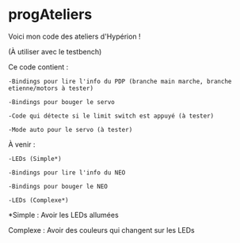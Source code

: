 # progAteliers 

Voici mon code des ateliers d'Hypérion !

(À utiliser avec le testbench)


Ce code contient : 


  	-Bindings pour lire l'info du PDP (branche main marche, branche etienne/motors à tester)
  	
  	-Bindings pour bouger le servo
  		
  	-Code qui détecte si le limit switch est appuyé (à tester)
  	
  	-Mode auto pour le servo (à tester)


À venir :


  	-LEDs (Simple*)
	
  	-Bindings pour lire l'info du NEO
	
  	-Bindings pour bouger le NEO
	
  	-LEDs (Complexe*)




*Simple : Avoir les LEDs allumées

Complexe : Avoir des couleurs qui changent sur les LEDs
